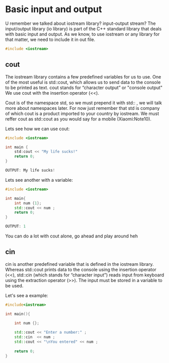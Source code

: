 # Basic input and output

U remember we talked about iostream library? input-output stream? The input/output library (io library) is part of the C++ standard library that 
deals with basic input and output. As we know, to use iostream or any library for that matter, we need to include it in out file.

```cpp
#include <iostream>
```

## cout

The iostream library contains a few predefined variables for us to use. One of the most useful is std::cout, 
which allows us to send data to the console to be printed as text. cout stands for “character output” or "console output"
We use cout with the insertion operator (<<).

Cout is of the namespace std, so we must prepend it with std:: , we will talk more about namespaces later.
For now just remember that std is company of which cout is a product imported to your country by iostream.
We must reffer cout as std::cout as you would say for a mobile (Xiaomi:Note10).

Lets see how we can use cout:

```cpp
#include <iostream>

int main {
	std:cout << "My life sucks!"
	return 0;
}

OUTPUT: My life sucks!
```

Lets see another with a variable:

```cpp
#include <iostream>

int main{
	int num {1};
	std::cout << num ;
	return 0;
}

OUTPUT: 1
```
You can do a lot with cout alone, go ahead and play around heh

## cin

cin is another predefined variable that is defined in the iostream library. Whereas std::cout prints data to the console using the insertion operator (<<), 
std::cin (which stands for “character input”) reads input from keyboard using the extraction operator (>>). The input must be stored in a variable to be used.

Let's see a example:

```cpp
#include<iostream>

int main(){

	int num {};
	
	std::cout << "Enter a number:" ;
	std::cin  << num ;
	std::cout << "\nYou entered" << num ;
	
	return 0;
}
```
